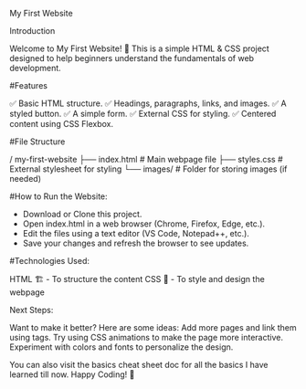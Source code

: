 My First Website

Introduction

Welcome to My First Website! 🎉 This is a simple HTML & CSS project designed to help beginners understand the fundamentals of web development.

#Features

✅ Basic HTML structure.
✅ Headings, paragraphs, links, and images.
✅ A styled button.
✅ A simple form.
✅ External CSS for styling.
✅ Centered content using CSS Flexbox.


#File Structure

/ my-first-website
├── index.html  # Main webpage file
├── styles.css  # External stylesheet for styling
└── images/     # Folder for storing images (if needed)

#How to Run the Website:

- Download or Clone this project.
- Open index.html in a web browser (Chrome, Firefox, Edge, etc.).
- Edit the files using a text editor (VS Code, Notepad++, etc.).
- Save your changes and refresh the browser to see updates.

#Technologies Used:

HTML 🏗️ - To structure the content
CSS 🎨 - To style and design the webpage



Next Steps:

Want to make it better? Here are some ideas:
Add more pages and link them using <a> tags.
Try using CSS animations to make the page more interactive.
Experiment with colors and fonts to personalize the design.

You can also visit the basics cheat sheet doc for all the basics I have learned till now. Happy Coding! 🚀
